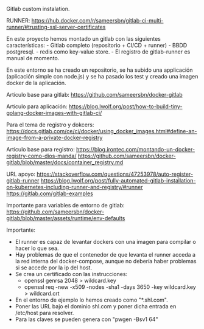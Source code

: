 Gitlab custom instalation.


RUNNER: https://hub.docker.com/r/sameersbn/gitlab-ci-multi-runner/#trusting-ssl-server-certificates


En este proyecto hemos montado un gitlab con las siguientes características:
    - Gitlab completo (repositorio + CI/CD + runner)
    - BBDD postgresql.
    - redis como key-value store.
    - El registro de gitlab-runner es manual de momento.

En este entorno se ha creado un repositorio, se ha subido una applicación
(aplicación simple con node.js) y se ha pasado los test y creado una imagen
docker de la aplicación.

Artículo base para gitlab: https://github.com/sameersbn/docker-gitlab

Artículo para aplicación: https://blog.lwolf.org/post/how-to-build-tiny-golang-docker-images-with-gitlab-ci/


Para el tema de registro y dokcers: https://docs.gitlab.com/ce/ci/docker/using_docker_images.html#define-an-image-from-a-private-docker-registry

Artículo base para registro: https://blog.irontec.com/montando-un-docker-registry-como-dios-manda/
https://github.com/sameersbn/docker-gitlab/blob/master/docs/container_registry.md

URL apoyo:
https://stackoverflow.com/questions/47253978/auto-register-gitlab-runner
https://blog.lwolf.org/post/fully-automated-gitlab-installation-on-kubernetes-including-runner-and-registry/#runner
https://gitlab.com/gitlab-examples

Importante para variables de entorno de gitlab:
https://github.com/sameersbn/docker-gitlab/blob/master/assets/runtime/env-defaults

Importante:  
  - El runner es capaz de levantar dockers con una imagen para compilar o hacer
  lo que sea.
  - Hay problemas de que el contenedor de que levanta el runner acceda a la red
  interna del docker-compose, aunque no debería haber problemas si se accede por
  la ip del host.
  - Se crea un certificado con las instrucciones:
      - openssl genrsa 2048 > wildcard.key
      - openssl req -new -x509 -nodes -sha1 -days 3650 -key wildcard.key > wildcard.crt
  - En el entorno de ejemplo lo hemos creado como "*.shl.com".
  - Poner las URL bajo el dominio shl.com y poner dicha entrada en /etc/host para resolver.
  - Para las claves se pueden genera con "pwgen -Bsv1 64"

